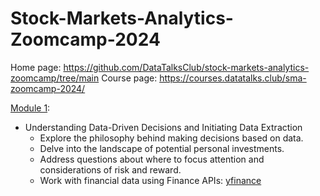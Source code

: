 # Stock-Markets-Analytics-Zoomcamp-2024
Home page: https://github.com/DataTalksClub/stock-markets-analytics-zoomcamp/tree/main
Course page: https://courses.datatalks.club/sma-zoomcamp-2024/


[Module 1](https://github.com/DataTalksClub/stock-markets-analytics-zoomcamp/blob/main/01-intro-and-data-sources/Module01_Colab_Introduction_and_Data_Sources.ipynb):
- Understanding Data-Driven Decisions and Initiating Data Extraction
  - Explore the philosophy behind making decisions based on data.
  - Delve into the landscape of potential personal investments.
  - Address questions about where to focus attention and considerations of risk and reward.
  - Work with financial data using Finance APIs: [yfinance](https://pypi.org/project/yfinance/)
